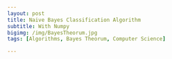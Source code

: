 ```yaml
---
layout: post
title: Naive Bayes Classification Algorithm
subtitle: With Numpy
bigimg: /img/BayesTheorum.jpg
tags: [Algorithms, Bayes Theorum, Computer Science]

---
```




